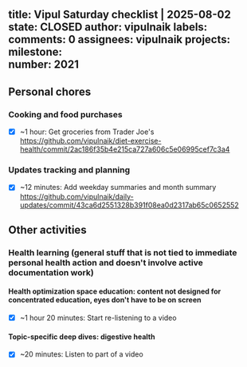 title:	Vipul Saturday checklist | 2025-08-02
state:	CLOSED
author:	vipulnaik
labels:	
comments:	0
assignees:	vipulnaik
projects:	
milestone:	
number:	2021
--
## Personal chores

### Cooking and food purchases

- [x] ~1 hour: Get groceries from Trader Joe's https://github.com/vipulnaik/diet-exercise-health/commit/2ac186f35b4e215ca727a606c5e06995cef7c3a4

### Updates tracking and planning

- [x] ~12 minutes: Add weekday summaries and month summary https://github.com/vipulnaik/daily-updates/commit/43ca6d2551328b391f08ea0d2317ab65c0652552

## Other activities

### Health learning (general stuff that is not tied to immediate personal health action and doesn't involve active documentation work)

#### Health optimization space education: content not designed for concentrated education, eyes don't have to be on screen

- [x] ~1 hour 20 minutes: Start re-listening to a video

#### Topic-specific deep dives: digestive health

- [x] ~20 minutes: Listen to part of a video
